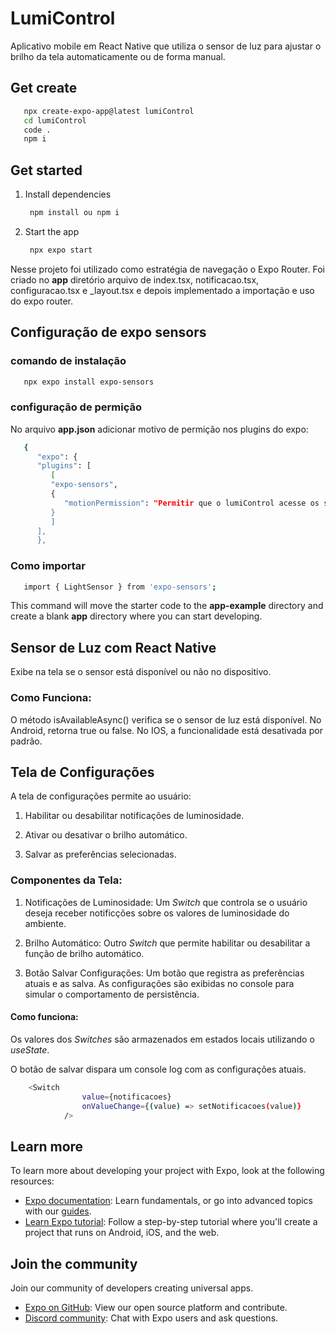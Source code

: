 # LumiControl

Aplicativo mobile em React Native que utiliza o sensor de luz para ajustar o brilho da tela automaticamente ou de forma manual.

## Get create

```bash
   npx create-expo-app@latest lumiControl
   cd lumiControl
   code .
   npm i
```

## Get started

1. Install dependencies

   ```bash
    npm install ou npm i
   ```

2. Start the app

   ```bash
    npx expo start
   ```

Nesse projeto foi utilizado como estratégia de navegação o Expo Router.
   Foi criado no **app** diretório arquivo de index.tsx, notificacao.tsx, configuracao.tsx e _layout.tsx e depois implementado a importação e uso do expo router.

## Configuração de expo sensors

### comando de instalação

```bash
   npx expo install expo-sensors
```
### configuração de permição
   No arquivo **app.json** adicionar motivo de permição nos plugins do expo:
```bash
   {
      "expo": {
      "plugins": [
         [
         "expo-sensors",
         {
            "motionPermission": "Permitir que o lumiControl acesse os sensores de luminosidade do seu dispositivo"
         }
         ]
      ],
      },
```
### Como importar 

```bash
   import { LightSensor } from 'expo-sensors';
```

This command will move the starter code to the **app-example** directory and create a blank **app** directory where you can start developing.

## Sensor de Luz com React Native
Exibe na tela se o sensor está disponível ou não no dispositivo.

### Como Funciona:

O método isAvailableAsync() verifica se o sensor de luz está disponível.
No Android, retorna true ou false.
No IOS, a funcionalidade está desativada por padrão.

## Tela de Configurações

A tela de configurações permite ao usuário:

1. Habilitar ou desabilitar notificações de luminosidade.

2. Ativar ou desativar o brilho automático.

3. Salvar as preferências selecionadas.

### Componentes da Tela:

1. Notificações de Luminosidade:
Um _Switch_ que controla se o usuário deseja receber notificções sobre os valores de luminosidade do ambiente.

2. Brilho Automático:
Outro _Switch_ que permite habilitar ou desabilitar a função de brilho automático.

3. Botão Salvar Configurações:
Um botão que registra as preferências atuais e as salva. As configurações são exibidas no console para simular o comportamento de persistência.

#### Como funciona:

Os valores dos _Switches_ são armazenados em estados locais utilizando o _useState_.

O botão de salvar dispara um console log com as configurações atuais.

```bash 
    <Switch
                value={notificacoes}
                onValueChange={(value) => setNotificacoes(value)}
            />
```

## Learn more

To learn more about developing your project with Expo, look at the following resources:

- [Expo documentation](https://docs.expo.dev/): Learn fundamentals, or go into advanced topics with our [guides](https://docs.expo.dev/guides).
- [Learn Expo tutorial](https://docs.expo.dev/tutorial/introduction/): Follow a step-by-step tutorial where you'll create a project that runs on Android, iOS, and the web.

## Join the community

Join our community of developers creating universal apps.

- [Expo on GitHub](https://github.com/expo/expo): View our open source platform and contribute.
- [Discord community](https://chat.expo.dev): Chat with Expo users and ask questions.
